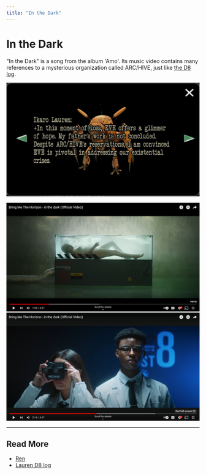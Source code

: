 ```yaml
---
title: "In the Dark"
---
```

# In the Dark

"In the Dark" is a song from the album 'Amo'. Its music video contains many references to a mysterious 
organization called ARC/HIVE, just like [the D8 log](../files/lauren_d8_log).

![arc-hive-arg.png](../../Resources/music/amo/arc-hive-arg.png)

![arc_hive_corporation.png](../../Resources/music/amo/inthedark/arc_hive_corporation.png)
![arc_hive_corporation2.png](../../Resources/music/amo/inthedark/arc_hive_corporation2.png)

***

## Read More

- [Ren](../characters/ren)
- [Lauren D8 log](../files/lauren_d8_log)